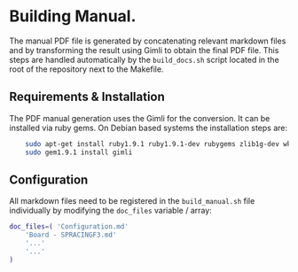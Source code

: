 # Building Manual.

The manual PDF file is generated by concatenating relevant markdown files and by transforming the result using Gimli to obtain the final PDF file. This steps are handled automatically by the ```build_docs.sh``` script located in the root of the repository next to the Makefile.

## Requirements & Installation
The PDF manual generation uses the Gimli for the conversion. It can be installed via ruby gems. On Debian based systems the installation steps are:
```bash
    sudo apt-get install ruby1.9.1 ruby1.9.1-dev rubygems zlib1g-dev wkhtmltopdf libxml2-dev libxslt-dev
    sudo gem1.9.1 install gimli
```

## Configuration
All markdown files need to be registered in the ```build_manual.sh``` file individually by modifying the ```doc_files``` variable / array:
```bash
doc_files=( 'Configuration.md'
	'Board - SPRACINGF3.md'
	'...'
	'...'
)
```
